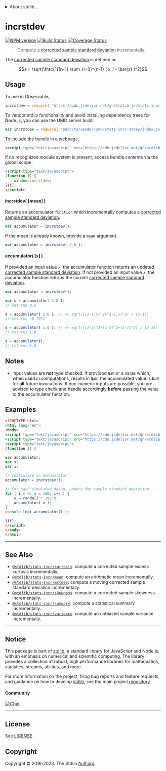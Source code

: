 <!--

@license Apache-2.0

Copyright (c) 2018 The Stdlib Authors.

Licensed under the Apache License, Version 2.0 (the "License");
you may not use this file except in compliance with the License.
You may obtain a copy of the License at

   http://www.apache.org/licenses/LICENSE-2.0

Unless required by applicable law or agreed to in writing, software
distributed under the License is distributed on an "AS IS" BASIS,
WITHOUT WARRANTIES OR CONDITIONS OF ANY KIND, either express or implied.
See the License for the specific language governing permissions and
limitations under the License.

-->


<details>
  <summary>
    About stdlib...
  </summary>
  <p>We believe in a future in which the web is a preferred environment for numerical computation. To help realize this future, we've built stdlib. stdlib is a standard library, with an emphasis on numerical and scientific computation, written in JavaScript (and C) for execution in browsers and in Node.js.</p>
  <p>The library is fully decomposable, being architected in such a way that you can swap out and mix and match APIs and functionality to cater to your exact preferences and use cases.</p>
  <p>When you use stdlib, you can be absolutely certain that you are using the most thorough, rigorous, well-written, studied, documented, tested, measured, and high-quality code out there.</p>
  <p>To join us in bringing numerical computing to the web, get started by checking us out on <a href="https://github.com/stdlib-js/stdlib">GitHub</a>, and please consider <a href="https://opencollective.com/stdlib">financially supporting stdlib</a>. We greatly appreciate your continued support!</p>
</details>

# incrstdev

[![NPM version][npm-image]][npm-url] [![Build Status][test-image]][test-url] [![Coverage Status][coverage-image]][coverage-url] <!-- [![dependencies][dependencies-image]][dependencies-url] -->

> Compute a [corrected sample standard deviation][sample-stdev] incrementally.

<section class="intro">

The [corrected sample standard deviation][sample-stdev] is defined as

<!-- <equation class="equation" label="eq:corrected_sample_standard_deviation" align="center" raw="s = \sqrt{\frac{1}{n-1} \sum_{i=0}^{n-1} ( x_i - \bar{x} )^2}" alt="Equation for the corrected sample standard deviation."> -->

```math
s = \sqrt{\frac{1}{n-1} \sum_{i=0}^{n-1} ( x_i - \bar{x} )^2}
```

<!-- <div class="equation" align="center" data-raw-text="s = \sqrt{\frac{1}{n-1} \sum_{i=0}^{n-1} ( x_i - \bar{x} )^2}" data-equation="eq:corrected_sample_standard_deviation">
    <img src="https://cdn.jsdelivr.net/gh/stdlib-js/stdlib@49d8cabda84033d55d7b8069f19ee3dd8b8d1496/lib/node_modules/@stdlib/stats/incr/stdev/docs/img/equation_corrected_sample_standard_deviation.svg" alt="Equation for the corrected sample standard deviation.">
    <br>
</div> -->

<!-- </equation> -->

</section>

<!-- /.intro -->



<section class="usage">

## Usage

To use in Observable,

```javascript
incrstdev = require( 'https://cdn.jsdelivr.net/gh/stdlib-js/stats-incr-stdev@v0.1.0-umd/browser.js' )
```

To vendor stdlib functionality and avoid installing dependency trees for Node.js, you can use the UMD server build:

```javascript
var incrstdev = require( 'path/to/vendor/umd/stats-incr-stdev/index.js' )
```

To include the bundle in a webpage,

```html
<script type="text/javascript" src="https://cdn.jsdelivr.net/gh/stdlib-js/stats-incr-stdev@v0.1.0-umd/browser.js"></script>
```

If no recognized module system is present, access bundle contents via the global scope:

```html
<script type="text/javascript">
(function () {
    window.incrstdev;
})();
</script>
```

#### incrstdev( \[mean] )

Returns an accumulator `function` which incrementally computes a [corrected sample standard deviation][sample-stdev].

```javascript
var accumulator = incrstdev();
```

If the mean is already known, provide a `mean` argument.

```javascript
var accumulator = incrstdev( 3.0 );
```

#### accumulator( \[x] )

If provided an input value `x`, the accumulator function returns an updated [corrected sample standard deviation][sample-stdev]. If not provided an input value `x`, the accumulator function returns the current [corrected sample standard deviation][sample-stdev].

```javascript
var accumulator = incrstdev();

var s = accumulator( 2.0 );
// returns 0.0

s = accumulator( 1.0 ); // => sqrt(((2-1.5)^2+(1-1.5)^2) / (2-1))
// returns ~0.7071

s = accumulator( 3.0 ); // => sqrt(((2-2)^2+(1-2)^2+(3-2)^2) / (3-1))
// returns 1.0

s = accumulator();
// returns 1.0
```

</section>

<!-- /.usage -->

<section class="notes">

## Notes

-   Input values are **not** type checked. If provided `NaN` or a value which, when used in computations, results in `NaN`, the accumulated value is `NaN` for **all** future invocations. If non-numeric inputs are possible, you are advised to type check and handle accordingly **before** passing the value to the accumulator function.

</section>

<!-- /.notes -->

<section class="examples">

## Examples

<!-- eslint no-undef: "error" -->

```html
<!DOCTYPE html>
<html lang="en">
<body>
<script type="text/javascript" src="https://cdn.jsdelivr.net/gh/stdlib-js/random-base-randu@umd/browser.js"></script>
<script type="text/javascript" src="https://cdn.jsdelivr.net/gh/stdlib-js/stats-incr-stdev@v0.1.0-umd/browser.js"></script>
<script type="text/javascript">
(function () {

var accumulator;
var v;
var i;

// Initialize an accumulator:
accumulator = incrstdev();

// For each simulated datum, update the sample standard deviation...
for ( i = 0; i < 100; i++ ) {
    v = randu() * 100.0;
    accumulator( v );
}
console.log( accumulator() );

})();
</script>
</body>
</html>
```

</section>

<!-- /.examples -->

<!-- Section for related `stdlib` packages. Do not manually edit this section, as it is automatically populated. -->

<section class="related">

* * *

## See Also

-   <span class="package-name">[`@stdlib/stats-incr/kurtosis`][@stdlib/stats/incr/kurtosis]</span><span class="delimiter">: </span><span class="description">compute a corrected sample excess kurtosis incrementally.</span>
-   <span class="package-name">[`@stdlib/stats-incr/mean`][@stdlib/stats/incr/mean]</span><span class="delimiter">: </span><span class="description">compute an arithmetic mean incrementally.</span>
-   <span class="package-name">[`@stdlib/stats-incr/mstdev`][@stdlib/stats/incr/mstdev]</span><span class="delimiter">: </span><span class="description">compute a moving corrected sample standard deviation incrementally.</span>
-   <span class="package-name">[`@stdlib/stats-incr/skewness`][@stdlib/stats/incr/skewness]</span><span class="delimiter">: </span><span class="description">compute a corrected sample skewness incrementally.</span>
-   <span class="package-name">[`@stdlib/stats-incr/summary`][@stdlib/stats/incr/summary]</span><span class="delimiter">: </span><span class="description">compute a statistical summary incrementally.</span>
-   <span class="package-name">[`@stdlib/stats-incr/variance`][@stdlib/stats/incr/variance]</span><span class="delimiter">: </span><span class="description">compute an unbiased sample variance incrementally.</span>

</section>

<!-- /.related -->

<!-- Section for all links. Make sure to keep an empty line after the `section` element and another before the `/section` close. -->


<section class="main-repo" >

* * *

## Notice

This package is part of [stdlib][stdlib], a standard library for JavaScript and Node.js, with an emphasis on numerical and scientific computing. The library provides a collection of robust, high performance libraries for mathematics, statistics, streams, utilities, and more.

For more information on the project, filing bug reports and feature requests, and guidance on how to develop [stdlib][stdlib], see the main project [repository][stdlib].

#### Community

[![Chat][chat-image]][chat-url]

---

## License

See [LICENSE][stdlib-license].


## Copyright

Copyright &copy; 2016-2023. The Stdlib [Authors][stdlib-authors].

</section>

<!-- /.stdlib -->

<!-- Section for all links. Make sure to keep an empty line after the `section` element and another before the `/section` close. -->

<section class="links">

[npm-image]: http://img.shields.io/npm/v/@stdlib/stats-incr-stdev.svg
[npm-url]: https://npmjs.org/package/@stdlib/stats-incr-stdev

[test-image]: https://github.com/stdlib-js/stats-incr-stdev/actions/workflows/test.yml/badge.svg?branch=v0.1.0
[test-url]: https://github.com/stdlib-js/stats-incr-stdev/actions/workflows/test.yml?query=branch:v0.1.0

[coverage-image]: https://img.shields.io/codecov/c/github/stdlib-js/stats-incr-stdev/main.svg
[coverage-url]: https://codecov.io/github/stdlib-js/stats-incr-stdev?branch=main

<!--

[dependencies-image]: https://img.shields.io/david/stdlib-js/stats-incr-stdev.svg
[dependencies-url]: https://david-dm.org/stdlib-js/stats-incr-stdev/main

-->

[chat-image]: https://img.shields.io/gitter/room/stdlib-js/stdlib.svg
[chat-url]: https://app.gitter.im/#/room/#stdlib-js_stdlib:gitter.im

[stdlib]: https://github.com/stdlib-js/stdlib

[stdlib-authors]: https://github.com/stdlib-js/stdlib/graphs/contributors

[umd]: https://github.com/umdjs/umd
[es-module]: https://developer.mozilla.org/en-US/docs/Web/JavaScript/Guide/Modules

[deno-url]: https://github.com/stdlib-js/stats-incr-stdev/tree/deno
[umd-url]: https://github.com/stdlib-js/stats-incr-stdev/tree/umd
[esm-url]: https://github.com/stdlib-js/stats-incr-stdev/tree/esm
[branches-url]: https://github.com/stdlib-js/stats-incr-stdev/blob/main/branches.md

[stdlib-license]: https://raw.githubusercontent.com/stdlib-js/stats-incr-stdev/main/LICENSE

[sample-stdev]: https://en.wikipedia.org/wiki/Standard_deviation

<!-- <related-links> -->

[@stdlib/stats/incr/kurtosis]: https://github.com/stdlib-js/stats-incr-kurtosis/tree/umd

[@stdlib/stats/incr/mean]: https://github.com/stdlib-js/stats-incr-mean/tree/umd

[@stdlib/stats/incr/mstdev]: https://github.com/stdlib-js/stats-incr-mstdev/tree/umd

[@stdlib/stats/incr/skewness]: https://github.com/stdlib-js/stats-incr-skewness/tree/umd

[@stdlib/stats/incr/summary]: https://github.com/stdlib-js/stats-incr-summary/tree/umd

[@stdlib/stats/incr/variance]: https://github.com/stdlib-js/stats-incr-variance/tree/umd

<!-- </related-links> -->

</section>

<!-- /.links -->
